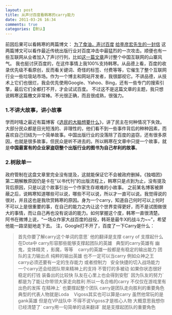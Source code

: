 ```yaml
---
layout: post
title: 从声讨百度看韩寒的carry能力
date: 2011-03-26 16:34
comments: true
categories: [默认]
---
```

前因后果可以看韩寒的两篇博文：
<a href="http://blog.sina.com.cn/s/blog_4701280b01017ijd.html">为了食油，声讨百度</a>
<a href="http://blog.sina.com.cn/s/blog_4701280b01017ijj.html">给李彦宏先生的一封信</a>
这两篇博文可以看作最近传统出版行业对百度冲击中最猛烈的一次攻击。顺便也有一些互联网从业者加入了声讨行列，比如<a href="http://www.zhuoqun.net/html/y2011/1682.html">这一篇文章</a>声讨整个中国互联网的山寨风气。
我也挺讨厌百度的，在这件事情上我100%支持韩寒。从品德上看，百度的收录优先级不看原创，反而看关键词、奇怪的标签、付费等等，它催生了整个互联网行业一些垃圾站市场。作为一个博主和网站开发者，我很鄙视它。不讲品德，从技术上它们也很烂，我会优先使用Google、Yahoo、Bing，还有一些专门的搜索引擎，最后它们全都打不开，才会试试百度。
不过这不是这篇文章的主题，我只想说韩寒这篇檄文非常棒。不光很正确，而且很成熟，很强力。
<h3>1.不讲大故事，讲小故事</h3>
学而时嘻之最近有篇博客《<a href="http://www.geekonomics10000.com/558">选民的大脑想要什么</a>》，讲了民主在何种情况下失效。大部分民众都是目光短浅的、非理性的，他们看不到一些事件背后的种种因素，而喜欢自己归结为一个简单故事。中国出版行业的没落除了百度的盗窃，还有很多原因，也就是很多故事，但民众是听不进去的。所以韩寒在文章中只提一个故事，就是<strong>中国最富有的企业家盗窃整个出版行业的图书为自己牟利的故事</strong>。
<h3>2.树敌单一</h3>
政府管制在这盘文章里完全没有提及，这就能保证它不会被政府删掉。《独唱团》第二期解散原因仍是卡在“以书代刊”的出版流程上，韩寒只是点到为止，没有提及背后原因，只是以这个故事引出一个作家生存艰难的小故事。
之前某名博客被屏蔽之后，说韩寒知道哪些可以说，哪些不可以说，所以才一直可以说。我觉得说的很对，并且这也是我欣赏韩寒的原因。身为一个carry，知道自己何时可以上何时不可以上是很重要的事，在自己的能力之内让这个世界变得更好，而不是试图做很大的事情，而让自己再也没有说话的能力。如何掌握这个度，韩寒一直很清楚。
阿书在微博上说，“一场众作家大战百度的战役，韩哥是最牛X的战斗力~~”，希望他能一路坚挺地走下去。
注，Google打不开了，百度了一下Carry是什么：
<blockquote>首先你要了解carry这个单词的意思` 他的翻译是支撑 carry of 支撑起什么
在Dota中 carry形容那些能够支撑起团队的英雄   典型的carry英雄有 幽鬼，变体精灵
，影魔，等等    carry的英雄一般都是有稳定的输出能力 团队的主力输出点
纯粹的输出英雄 也不一定可以当carry 例如众神之王   carry必须还要有一定的生存能力 或者控制力   安全快捷的切入战场能力   一个carry还会给团队带来精神上的支持
不管打的多被动 如果你状态很好 稳定的打钱 装备出的比较快 队友在心里上也会得到安慰` 因为队友的努力` 都是为了能让你带领大家走向胜利
所以一名合格的carry 不仅仅在游戏里有出色的发挥 在精神上` 也要撑起整个团队
carry是团队走向胜利的重要角色
典型的代表人物就是Loda    Vigoss其实也可以算是carry 虽然他常玩的是gank英雄 但是在VP战队中 不得不说Vigoss才是核心人物
大概意思我想你已经清楚了` carry用一句简单的话来翻译` 就是支撑起团队的重要角色</blockquote>
